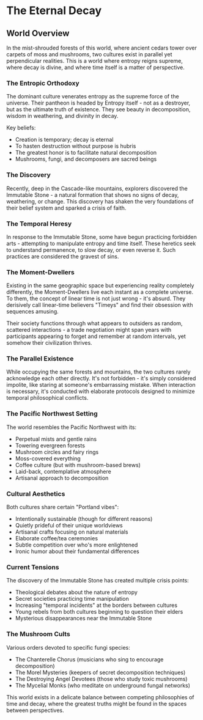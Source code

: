 # The Eternal Decay

## World Overview

In the mist-shrouded forests of this world, where ancient cedars tower over carpets of moss and mushrooms, two cultures exist in parallel yet perpendicular realities. This is a world where entropy reigns supreme, where decay is divine, and where time itself is a matter of perspective.

### The Entropic Orthodoxy

The dominant culture venerates entropy as the supreme force of the universe. Their pantheon is headed by Entropy itself - not as a destroyer, but as the ultimate truth of existence. They see beauty in decomposition, wisdom in weathering, and divinity in decay.

Key beliefs:
- Creation is temporary; decay is eternal
- To hasten destruction without purpose is hubris
- The greatest honor is to facilitate natural decomposition
- Mushrooms, fungi, and decomposers are sacred beings

### The Discovery

Recently, deep in the Cascade-like mountains, explorers discovered the Immutable Stone - a natural formation that shows no signs of decay, weathering, or change. This discovery has shaken the very foundations of their belief system and sparked a crisis of faith.

### The Temporal Heresy

In response to the Immutable Stone, some have begun practicing forbidden arts - attempting to manipulate entropy and time itself. These heretics seek to understand permanence, to slow decay, or even reverse it. Such practices are considered the gravest of sins.

### The Moment-Dwellers

Existing in the same geographic space but experiencing reality completely differently, the Moment-Dwellers live each instant as a complete universe. To them, the concept of linear time is not just wrong - it's absurd. They derisively call linear-time believers "Timeys" and find their obsession with sequences amusing.

Their society functions through what appears to outsiders as random, scattered interactions - a trade negotiation might span years with participants appearing to forget and remember at random intervals, yet somehow their civilization thrives.

### The Parallel Existence

While occupying the same forests and mountains, the two cultures rarely acknowledge each other directly. It's not forbidden - it's simply considered impolite, like staring at someone's embarrassing mistake. When interaction is necessary, it's conducted with elaborate protocols designed to minimize temporal philosophical conflicts.

### The Pacific Northwest Setting

The world resembles the Pacific Northwest with its:
- Perpetual mists and gentle rains
- Towering evergreen forests
- Mushroom circles and fairy rings
- Moss-covered everything
- Coffee culture (but with mushroom-based brews)
- Laid-back, contemplative atmosphere
- Artisanal approach to decomposition

### Cultural Aesthetics

Both cultures share certain "Portland vibes":
- Intentionally sustainable (though for different reasons)
- Quietly prideful of their unique worldviews  
- Artisanal crafts focusing on natural materials
- Elaborate coffee/tea ceremonies
- Subtle competition over who's more enlightened
- Ironic humor about their fundamental differences

### Current Tensions

The discovery of the Immutable Stone has created multiple crisis points:
- Theological debates about the nature of entropy
- Secret societies practicing time manipulation
- Increasing "temporal incidents" at the borders between cultures
- Young rebels from both cultures beginning to question their elders
- Mysterious disappearances near the Immutable Stone

### The Mushroom Cults

Various orders devoted to specific fungi species:
- The Chanterelle Chorus (musicians who sing to encourage decomposition)
- The Morel Mysteries (keepers of secret decomposition techniques)
- The Destroying Angel Devotees (those who study toxic mushrooms)
- The Mycelial Monks (who meditate on underground fungal networks)

This world exists in a delicate balance between competing philosophies of time and decay, where the greatest truths might be found in the spaces between perspectives.